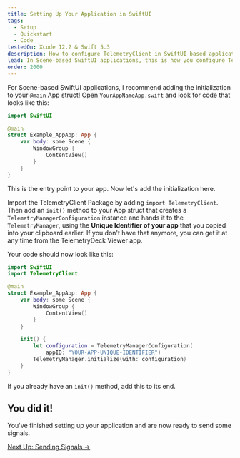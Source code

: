 ```yaml
---
title: Setting Up Your Application in SwiftUI
tags:
  - Setup
  - Quickstart
  - Code
testedOn: Xcode 12.2 & Swift 5.3
description: How to configure TelemetryClient in SwiftUI based applications
lead: In Scene-based SwiftUI applications, this is how you configure TelemetryClient
order: 2000
---
```


For Scene-based SwiftUI applications, I recommend adding the initialization to your `@main` App struct! Open `YourAppNameApp.swift` and look for code that looks like this:

```swift
import SwiftUI

@main
struct Example_AppApp: App {
    var body: some Scene {
        WindowGroup {
            ContentView()
        }
    }
}
```

This is the entry point to your app. Now let's add the initialization here.

Import the TelemetryClient Package by adding `import TelemetryClient`. Then add an `init()` method to your App struct that creates a `TelemetryManagerConfiguration` instance and hands it to the `TelemetryManager`, using the **Unique Identifier of your app** that you copied into your clipboard earlier. If you don't have that anymore, you can get it at any time from the TelemetryDeck Viewer app.

Your code should now look like this:

```swift
import SwiftUI
import TelemetryClient

@main
struct Example_AppApp: App {
    var body: some Scene {
        WindowGroup {
            ContentView()
        }
    }

    init() {
        let configuration = TelemetryManagerConfiguration(
            appID: "YOUR-APP-UNIQUE-IDENTIFIER")
        TelemetryManager.initialize(with: configuration)
    }
}
```

If you already have an `init()` method, add this to its end.

## You did it!

You've finished setting up your application and are now ready to send some signals.

<a href="/pages/sending-signals.html" class="btn btn-secondary btn-large">Next Up: Sending Signals &rarr;</a>
